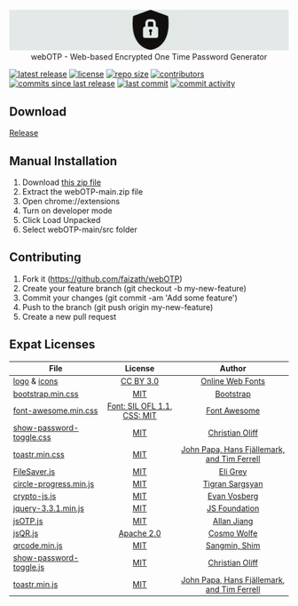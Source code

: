 <p align="center">
<a href="https://github.com/faizath/webOTP"><img src="logo.png" /></a>
webOTP - Web-based Encrypted One Time Password Generator
</p>

[![latest release](https://img.shields.io/github/release/faizath/webOTP.svg)](https://github.com/faizath/webOTP/releases)
[![license](https://img.shields.io/github/license/faizath/webOTP.svg)](https://github.com/faizath/webOTP/blob/main/LICENSE)
[![repo size](https://img.shields.io/github/repo-size/faizath/webOTP.svg)](https://github.com/faizath/webOTP)
[![contributors](https://img.shields.io/github/contributors/faizath/webOTP.svg)](https://github.com/faizath/webOTP/graphs/contributors)
[![commits since last release](https://img.shields.io/github/commits-since/faizath/webOTP/latest.svg)](https://github.com/faizath/webOTP/commits/main)
[![last commit](https://img.shields.io/github/last-commit/faizath/webOTP.svg)](https://github.com/faizath/webOTP/commits/main)
[![commit activity](https://img.shields.io/github/commit-activity/y/faizath/webOTP.svg)](https://github.com/faizath/webOTP/commits/main)

## Download

[Release](https://github.com/faizath/webOTP/releases)

## Manual Installation

1. Download [this zip file](https://github.com/faizath/webOTP/archive/refs/heads/main.zip)
2. Extract the webOTP-main.zip file
3. Open chrome://extensions
4. Turn on developer mode
5. Click Load Unpacked
6. Select webOTP-main/src folder

## Contributing
1.  Fork it (https://github.com/faizath/webOTP)
2.  Create your feature branch (git checkout -b my-new-feature)
3.  Commit your changes (git commit -am 'Add some feature')
4.  Push to the branch (git push origin my-new-feature)
5.  Create a new pull request

## Expat Licenses

File | License | Author 
---- |:-------:|:------:
[logo](https://github.com/faizath/webOTP/blob/main/logo.png) & [icons](https://github.com/faizath/webOTP/tree/main/src/icons) | [CC BY 3.0](https://creativecommons.org/licenses/by/3.0/) | [Online Web Fonts](https://www.onlinewebfonts.com)
[bootstrap.min.css](https://raw.githubusercontent.com/faizath/webOTP/main/src/css/bootstrap.min.css) | [MIT](https://github.com/twbs/bootstrap/blob/main/LICENSE) | [Bootstrap](https://github.com/twbs)
[font-awesome.min.css](https://raw.githubusercontent.com/faizath/webOTP/main/src/css/font-awesome.min.css) | [Font: SIL OFL 1.1, CSS: MIT](https://fontawesome.com/license) | [Font Awesome](https://fontawesome.com/)
[show-password-toggle.css](https://raw.githubusercontent.com/faizath/webOTP/main/src/css/show-password-toggle.css) | [MIT](https://github.com/coliff/bootstrap-show-password-toggle/blob/main/LICENSE) | [Christian Oliff](https://github.com/coliff)
[toastr.min.css](https://raw.githubusercontent.com/faizath/webOTP/main/src/css/toastr.min.css) | [MIT](https://github.com/CodeSeven/toastr/blob/master/LICENSE) | [John Papa, Hans Fjällemark, and Tim Ferrell](https://github.com/CodeSeven)
[FileSaver.js](https://raw.githubusercontent.com/faizath/webOTP/main/src/js/FileSaver.js) | [MIT](https://github.com/eligrey/FileSaver.js/blob/master/LICENSE.md) | [Eli Grey](https://github.com/eligrey)
[circle-progress.min.js](https://raw.githubusercontent.com/faizath/webOTP/main/src/js/circle-progress.min.js) | [MIT](https://github.com/tigrr/circle-progress/blob/master/LICENSE) | [Tigran Sargsyan](https://github.com/tigrr)
[crypto-js.js](https://raw.githubusercontent.com/faizath/webOTP/main/src/js/crypto-js.js) | [MIT](https://github.com/brix/crypto-js/blob/master/LICENSE) | [Evan Vosberg](https://github.com/evanvosberg)
[jquery-3.3.1.min.js](https://raw.githubusercontent.com/faizath/webOTP/main/src/js/jquery-3.3.1.min.js) | [MIT](https://jquery.org/license/) | [JS Foundation](https://jquery.org)
[jsOTP.js](https://raw.githubusercontent.com/faizath/webOTP/main/src/js/jsOTP.js) | [MIT](https://github.com/jiangts/JS-OTP/blob/master/LICENSE) | [Allan Jiang](https://github.com/jiangts)
[jsQR.js](https://raw.githubusercontent.com/faizath/webOTP/main/src/js/jsQR.js) | [Apache 2.0](https://github.com/cozmo/jsQR/blob/master/LICENSE) | [Cosmo Wolfe](https://github.com/cozmo)
[qrcode.min.js](https://raw.githubusercontent.com/faizath/webOTP/main/src/js/qrcode.min.js) | [MIT](https://github.com/davidshimjs/qrcodejs/blob/master/LICENSE) | [Sangmin, Shim](https://github.com/davidshimjs)
[show-password-toggle.js](https://raw.githubusercontent.com/faizath/webOTP/main/src/js/show-password-toggle.js) | [MIT](https://github.com/coliff/bootstrap-show-password-toggle/blob/main/LICENSE) | [Christian Oliff](https://github.com/coliff)
[toastr.min.js](https://raw.githubusercontent.com/faizath/webOTP/main/src/js/toastr.min.js) | [MIT](https://github.com/CodeSeven/toastr/blob/master/LICENSE) | [John Papa, Hans Fjällemark, and Tim Ferrell](https://github.com/CodeSeven)

